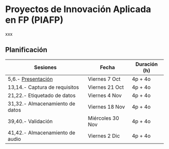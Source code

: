 
# Proyectos de Innovación Aplicada en FP (PIAFP)

xxx

## Planificación

| Sesiones                                  | Fecha             | Duración (h) |
| ---------                                 | -----             | --------- |
| 5,6.- [Presentación](01presentacion.md)   | Viernes 7 Oct     | 4p + 4o   |
| 13,14.- Captura de requisitos             | Viernes 21 Oct    | 4p + 4o   |
| 21,22.- Etiquetado de datos               | Viernes 4 Nov     | 4p + 4o   |
| 31,32.- Almacenamiento de datos           | Viernes 18 Nov    | 4p + 4o   |
| 39,40.- Validación                        | Miércoles 30 Nov  | 4p + 4o   |
| 41,42.- Almacenamiento de audio           | Viernes 2 Dic     | 4p + 4o   |
